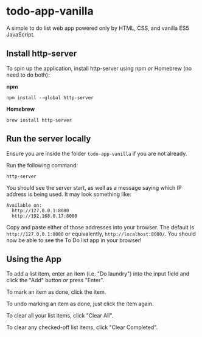 # todo-app-vanilla
A simple to do list web app powered only by HTML, CSS, and vanilla ES5 JavaScript.

## Install http-server
To spin up the application, install http-server using npm *or* Homebrew (no need to do both):

**npm**

```
npm install --global http-server
```

**Homebrew**

```
brew install http-server
```

## Run the server locally
Ensure you are inside the folder ```todo-app-vanilla``` if you are not already. 

Run the following command:

```
http-server
```

You should see the server start, as well as a message saying which IP address is being used. It may look something like:

```
Available on:
  http://127.0.0.1:8080
  http://192.168.0.17:8080
```

Copy and paste either of those addresses into your browser. The default is ```http://127.0.0.1:8080``` or equivalently, ```http://localhost:8080/```. You should now be able to see the To Do list app in your browser!

## Using the App
To add a list item, enter an item (i.e. "Do laundry") into the input field and click the "Add" button *or* press "Enter".

To mark an item as done, click the item.

To undo marking an item as done, just click the item again.

To clear all your list items, click "Clear All".

To clear any checked-off list items, click "Clear Completed".